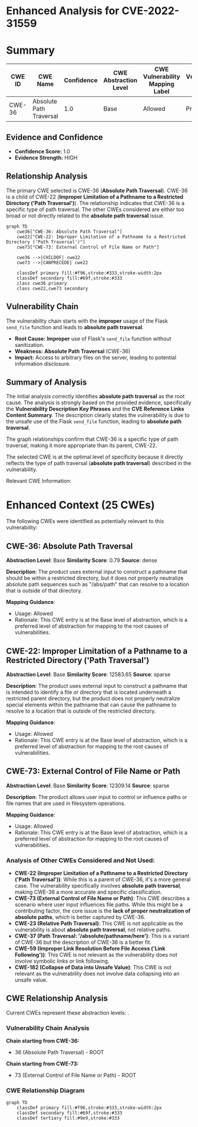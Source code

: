# Enhanced Analysis for CVE-2022-31559

# Summary
| CWE ID | CWE Name | Confidence | CWE Abstraction Level | CWE Vulnerability Mapping Label | CWE-Vulnerability Mapping Notes |
|---|---|---|---|---|---|
| CWE-36 | Absolute Path Traversal | 1.0 | Base | Allowed | Primary CWE |

## Evidence and Confidence

*   **Confidence Score:** 1.0
*   **Evidence Strength:** HIGH

## Relationship Analysis
The primary CWE selected is CWE-36 (**Absolute Path Traversal**). CWE-36 is a child of CWE-22 (**Improper Limitation of a Pathname to a Restricted Directory ('Path Traversal')**). The relationship indicates that CWE-36 is a specific type of path traversal. The other CWEs considered are either too broad or not directly related to the **absolute path traversal** issue.

```mermaid
graph TD
    cwe36["CWE-36: Absolute Path Traversal"]
    cwe22["CWE-22: Improper Limitation of a Pathname to a Restricted Directory ('Path Traversal')"]
    cwe73["CWE-73: External Control of File Name or Path"]
    
    cwe36 -->|CHILDOF| cwe22
    cwe73 -->|CANPRECEDE| cwe22

    classDef primary fill:#f96,stroke:#333,stroke-width:2px
    classDef secondary fill:#69f,stroke:#333
    class cwe36 primary
    class cwe22,cwe73 secondary
```

## Vulnerability Chain
The vulnerability chain starts with the **improper** usage of the Flask `send_file` function and leads to **absolute path traversal**.
  - **Root Cause:** **Improper** use of Flask's `send_file` function without sanitization.
  - **Weakness:** **Absolute Path Traversal** (CWE-36)
  - **Impact:** Access to arbitrary files on the server, leading to potential information disclosure.

## Summary of Analysis
The initial analysis correctly identifies **absolute path traversal** as the root cause. The analysis is strongly based on the provided evidence, specifically the **Vulnerability Description Key Phrases** and the **CVE Reference Links Content Summary**. The description clearly states the vulnerability is due to the unsafe use of the Flask `send_file` function, leading to **absolute path traversal**.

The graph relationships confirm that CWE-36 is a specific type of path traversal, making it more appropriate than its parent, CWE-22.

The selected CWE is at the optimal level of specificity because it directly reflects the type of path traversal (**absolute path traversal**) described in the vulnerability.

Relevant CWE Information:

# Enhanced Context (25 CWEs)
The following CWEs were identified as potentially relevant to this vulnerability:

## CWE-36: Absolute Path Traversal
**Abstraction Level**: Base
**Similarity Score**: 0.79
**Source**: dense

**Description**:
The product uses external input to construct a pathname that should be within a restricted directory, but it does not properly neutralize absolute path sequences such as "/abs/path" that can resolve to a location that is outside of that directory.

**Mapping Guidance**:
- Usage: Allowed
- Rationale: This CWE entry is at the Base level of abstraction, which is a preferred level of abstraction for mapping to the root causes of vulnerabilities.

## CWE-22: Improper Limitation of a Pathname to a Restricted Directory ('Path Traversal')
**Abstraction Level**: Base
**Similarity Score**: 12583.65
**Source**: sparse

**Description**:
The product uses external input to construct a pathname that is intended to identify a file or directory that is located underneath a restricted parent directory, but the product does not properly neutralize special elements within the pathname that can cause the pathname to resolve to a location that is outside of the restricted directory.

**Mapping Guidance**:
- Usage: Allowed
- Rationale: This CWE entry is at the Base level of abstraction, which is a preferred level of abstraction for mapping to the root causes of vulnerabilities.

## CWE-73: External Control of File Name or Path
**Abstraction Level**: Base
**Similarity Score**: 12309.14
**Source**: sparse

**Description**:
The product allows user input to control or influence paths or file names that are used in filesystem operations.

**Mapping Guidance**:
- Usage: Allowed
- Rationale: This CWE entry is at the Base level of abstraction, which is a preferred level of abstraction for mapping to the root causes of vulnerabilities.

### Analysis of Other CWEs Considered and Not Used:
- **CWE-22 (Improper Limitation of a Pathname to a Restricted Directory ('Path Traversal'))**: While this is a parent of CWE-36, it's a more general case. The vulnerability specifically involves **absolute path traversal**, making CWE-36 a more accurate and specific classification.
- **CWE-73 (External Control of File Name or Path)**: This CWE describes a scenario where user input influences file paths. While this might be a contributing factor, the core issue is the **lack of proper neutralization of absolute paths**, which is better captured by CWE-36.
- **CWE-23 (Relative Path Traversal)**: This CWE is not applicable as the vulnerability is about **absolute path traversal**, not relative paths.
- **CWE-37 (Path Traversal: '/absolute/pathname/here')**: This is a variant of CWE-36 but the description of CWE-36 is a better fit.
- **CWE-59 (Improper Link Resolution Before File Access ('Link Following'))**: This CWE is not relevant as the vulnerability does not involve symbolic links or link following.
- **CWE-182 (Collapse of Data into Unsafe Value)**: This CWE is not relevant as the vulnerability does not involve data collapsing into an unsafe value.


## CWE Relationship Analysis

Current CWEs represent these abstraction levels: .


### Vulnerability Chain Analysis

**Chain starting from CWE-36:**
- 36 (Absolute Path Traversal) - ROOT


**Chain starting from CWE-73:**
- 73 (External Control of File Name or Path) - ROOT



### CWE Relationship Diagram

```mermaid
graph TD
    classDef primary fill:#f96,stroke:#333,stroke-width:2px
    classDef secondary fill:#69f,stroke:#333
    classDef tertiary fill:#9e9,stroke:#333
```